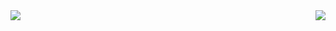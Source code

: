 <a href="https://github.com/Kerbores">
  <img align="left" src="https://github-readme-stats.vercel.app/api?username=Kerbores&count_private=true&show_icons=true&theme=highcontrast&hide_title=true" />
</a>
<a href="https://github.com/Kerbores">
  <img align="right" src="https://github-readme-stats.vercel.app/api/top-langs/?username=Kerbores&layout=compact&theme=highcontrast&card_width=300" />
</a>

